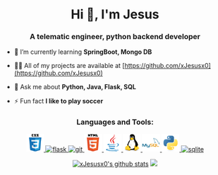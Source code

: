 <h1 align="center">Hi 👋, I'm Jesus</h1>
<h3 align="center">A telematic engineer, python backend developer</h3>

- 🌱 I’m currently learning **SpringBoot, Mongo DB**

- 👨‍💻 All of my projects are available at [https://github.com/xJesusx0](https://github.com/xJesusx0)

- 💬 Ask me about **Python, Java, Flask, SQL**

- ⚡ Fun fact **I like to play soccer**

<p align="left">
</p>

<h3 align="center">Languages and Tools:</h3>
<p align="center"> </a> <a href="https://www.w3schools.com/css/" target="_blank" rel="noreferrer"> <img src="https://raw.githubusercontent.com/devicons/devicon/master/icons/css3/css3-original-wordmark.svg" alt="css3" width="40" height="40"/> </a> <a href="https://flask.palletsprojects.com/" target="_blank" rel="noreferrer"> <img src="https://www.vectorlogo.zone/logos/pocoo_flask/pocoo_flask-icon.svg" alt="flask" width="40" height="40"/> </a> <a href="https://git-scm.com/" target="_blank" rel="noreferrer"> <img src="https://www.vectorlogo.zone/logos/git-scm/git-scm-icon.svg" alt="git" width="40" height="40"/> </a> <a href="https://www.w3.org/html/" target="_blank" rel="noreferrer"> <img src="https://raw.githubusercontent.com/devicons/devicon/master/icons/html5/html5-original-wordmark.svg" alt="html5" width="40" height="40"/> </a> <a href="https://www.java.com" target="_blank" rel="noreferrer"> <img src="https://raw.githubusercontent.com/devicons/devicon/master/icons/java/java-original.svg" alt="java" width="40" height="40"/> </a> <a href="https://www.linux.org/" target="_blank" rel="noreferrer"> <img src="https://raw.githubusercontent.com/devicons/devicon/master/icons/linux/linux-original.svg" alt="linux" width="40" height="40"/> </a> <a href="https://www.mysql.com/" target="_blank" rel="noreferrer"> <img src="https://raw.githubusercontent.com/devicons/devicon/master/icons/mysql/mysql-original-wordmark.svg" alt="mysql" width="40" height="40"/> </a> <a href="https://www.python.org" target="_blank" rel="noreferrer"> <img src="https://raw.githubusercontent.com/devicons/devicon/master/icons/python/python-original.svg" alt="python" width="40" height="40"/> </a> <a href="https://www.sqlite.org/" target="_blank" rel="noreferrer"> <img src="https://www.vectorlogo.zone/logos/sqlite/sqlite-icon.svg" alt="sqlite" width="40" height="40"/> </a> </p>
<p align="center">
  <a href="https://github.com/xJesusx0"><img src="https://github-readme-stats.vercel.app/api?username=xJesusx0&&theme=dark&hide_border=true&show_icons=true" alt="xJesusx0's github stats"></a>
  <img src="https://github-readme-stats.vercel.app/api/top-langs/?username=xJesusx0&theme=dark&hide_border=true&include_all_commits=false&count_private=false&layout=compact">
</p>


